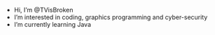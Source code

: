 -  Hi, I’m @TVisBroken
-  I’m interested in coding, graphics programming and cyber-security
-  I’m currently learning Java
